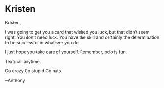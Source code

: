 # Kristen
Kristen,

I was going to get you a card that wished you luck, but that didn’t seem right. You don’t need luck. You have the skill and certainly the determination to be successful in whatever you do. 

I just hope you take care of yourself. Remember, polo is fun. 

Text/call anytime. 

Go crazy
Go stupid
Go nuts

~Anthony
